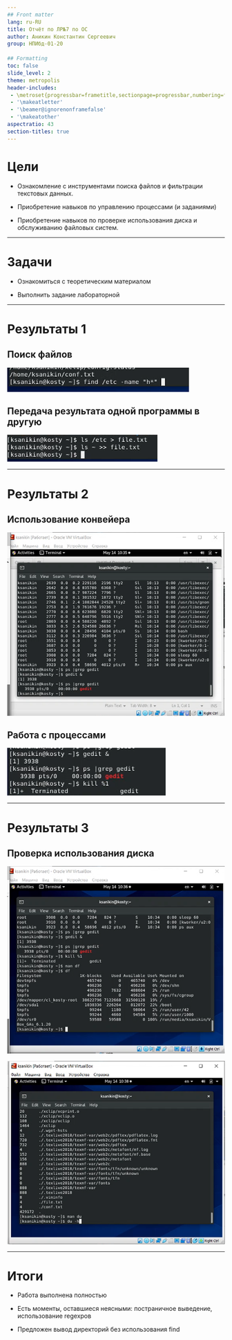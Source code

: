 ```yaml
---
## Front matter
lang: ru-RU
title: Отчёт по ЛР№7 по ОС 
author: Аникин Константин Сергеевич
group: НПИбд-01-20

## Formatting
toc: false
slide_level: 2
theme: metropolis
header-includes: 
 - \metroset{progressbar=frametitle,sectionpage=progressbar,numbering=fraction}
 - '\makeatletter'
 - '\beamer@ignorenonframefalse'
 - '\makeatother'
aspectratio: 43
section-titles: true
---
```


# Цели

- Ознакомление с инструментами поиска файлов и фильтрации текстовых данных. 

- Приобретение навыков по управлению процессами (и заданиями) 

- Приобретение навыков по проверке использования диска и обслуживанию файловых систем.

---

# Задачи

- Ознакомиться с теоретическим материалом

- Выполнить задание лабораторной


---

# Результаты 1

## Поиск файлов

![](images/051.png)

## Передача результата одной программы в другую

![](images/021.png)

---

# Результаты 2

## Использование конвейера

![](images/08191.png)

## Работа с процессами 

![](images/101.png)

---


# Результаты 3

## Проверка использования диска

![](images/112.png)

![](images/114.png)

---

# Итоги

- Работа выполнена полностью

- Есть моменты, оставшиеся неясными: постраничное выведение, использование regexpов

- Предложен вывод директорий без использования find